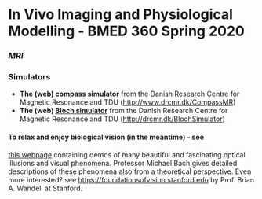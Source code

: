 # In Vivo Imaging and Physiological Modelling - BMED 360 Spring 2020


### _MRI_

### Simulators

- **The (web) compass simulator** from the Danish Research Centre for Magnetic Resonance and TDU  (http://www.drcmr.dk/CompassMR)
- **The (web) [Bloch simulator](http://drcmr.dk/new-bloch-simulator)** from the Danish Research Centre for Magnetic Resonance and TDU (http://drcmr.dk/BlochSimulator)

#### To relax and enjoy biological vision (in the meantime) - see
[this webpage](https://michaelbach.de/ot) containing demos of many beautiful and fascinating optical illusions and visual phenomena. Professor Michael Bach gives detailed descriptions of these phenomena also from a theoretical perspective.
Even more interested? see https://foundationsofvision.stanford.edu by Prof. Brian A. Wandell at Stanford.

